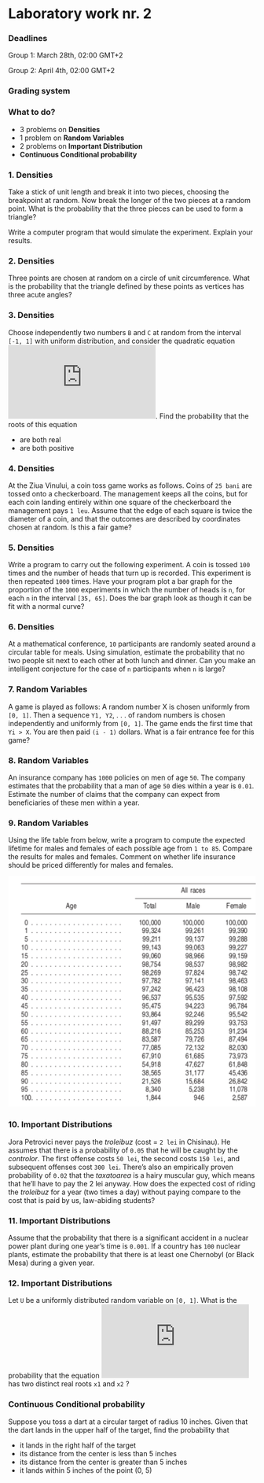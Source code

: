 # Laboratory work nr. 2

### Deadlines
Group 1: March 28th, 02:00 GMT+2

Group 2: April 4th, 02:00 GMT+2

### Grading system

### What to do?
- 3 problems on **Densities**
- 1 problem on **Random Variables**
- 2 problems on **Important Distribution**
- **Continuous Conditional probability**

### 1. Densities
Take a stick of unit length and break it into two pieces, choosing the breakpoint at random. Now break the longer of the two pieces at a random point. What is the probability that the three pieces can be used to form a triangle?

Write a computer program that would simulate the experiment. Explain your results.

### 2. Densities
Three points are chosen at random on a circle of unit circumference. What is the probability that the triangle defined by these points as vertices has three acute angles?

### 3. Densities
Choose independently two numbers `B` and `C` at random from the interval `[-1, 1]` with uniform distribution, and consider the quadratic equation ![](http://www.sciweavers.org/tex2img.php?eq=x%5E%7B2%7D%20%2B%20Bx%20%2B%20C%20%3D%200&bc=White&fc=Black&im=jpg&fs=12&ff=arev&edit=0). Find the probability that the roots of this equation

- are both real
- are both positive

### 4. Densities
At the Ziua Vinului, a coin toss game works as follows. Coins of `25 bani` are tossed onto a checkerboard. The management keeps all the coins, but for each coin landing entirely within one square of the checkerboard the management pays `1 leu`. Assume that the edge of each square is twice the diameter of a coin, and that the outcomes are described by coordinates chosen at random. Is this a fair game?

### 5. Densities

Write a program to carry out the following experiment. A coin is tossed `100` times and the number of heads that turn up is recorded. This experiment is then repeated `1000` times. Have your program plot a bar graph for the proportion of the `1000` experiments in which the number of heads is `n`, for each `n` in the interval `[35, 65]`. Does the bar graph look as though it can be fit with a normal curve?

### 6. Densities
At a mathematical conference, `10` participants are randomly seated around a circular table for meals. Using simulation, estimate the probability that no two people sit next to each other at both lunch and dinner. Can you make an intelligent conjecture for the case of `n` participants when `n` is large?

### 7. Random Variables
A game is played as follows: A random number X is chosen uniformly from `[0, 1]`. Then a sequence `Y1, Y2`, . . . of random numbers is chosen independently and uniformly from `[0, 1]`. The game ends the first time that `Yi > X`. You are then paid `(i - 1)` dollars. What is a fair entrance fee for this game?

### 8. Random Variables
An insurance company has `1000` policies on men of age `50`. The company estimates that the probability that a man of age `50` dies within a year is `0.01`. Estimate the number of claims that the company can expect from beneficiaries of these men within a year.

### 9. Random Variables
Using the life table from below, write a program to compute the expected lifetime for males and females of each possible age from `1 to 85`. Compare the results for males and females. Comment on whether life insurance should be priced differently for males and females.

![](https://github.com/sergiu-terman/labs/blob/master/aux/birth_rate.png)

### 10. Important Distributions
Jora Petrovici never pays the *troleibuz* (cost = `2 lei` in Chisinau). He assumes that there is a probability of `0.05` that he will be caught by the *controlor*. The first offense costs `50 lei`, the second costs `150 lei`, and subsequent offenses cost `300 lei`. There’s also an empirically proven probability of `0.02` that the *taxatoarea* is a hairy muscular guy, which means that he’ll have to pay the 2 lei anyway. How does the expected cost of riding the *troleibuz* for a year (two times a day) without paying compare to the cost that is paid by us, law-abiding students?

### 11. Important Distributions
Assume that the probability that there is a significant accident in a nuclear power plant during one year’s time is `0.001`. If a country has `100` nuclear plants, estimate the probability that there is at least one Chernobyl (or Black Mesa) during a given year.

### 12. Important Distributions
Let `U` be a uniformly distributed random variable on `[0, 1]`. What is the probability that the equation ![](http://www.sciweavers.org/tex2img.php?eq=x%5E%7B2%7D%20%2B%204Ux%20%2B%201%20%3D%200&bc=White&fc=Black&im=jpg&fs=12&ff=arev&edit=0) has two distinct real roots `x1` and `x2` ?

### Continuous Conditional probability
Suppose you toss a dart at a circular target of radius 10 inches. Given that the dart lands in the upper half of the target, find the probability that

- it lands in the right half of the target
- its distance from the center is less than 5 inches
- its distance from the center is greater than 5 inches
- it lands within 5 inches of the point (0, 5)
